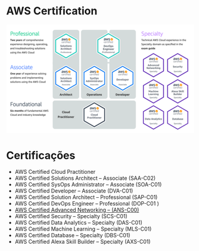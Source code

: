 

# **AWS Certification**

![Amazon Web Services :: Pearson VUE](./imagens/aws)

# **Certificações**

- AWS Certified Cloud Practitioner
- AWS Certified Solutions Architect – Associate (SAA-C02)
- AWS Certified SysOps Administrator – Associate (SOA-C01)
- AWS Certified Developer – Associate (DVA-C01)
- AWS Certified Solution Architect – Professional (SAP-C01)
- AWS Certified DevOps Engineer – Professional (DOP-C01 )
- [AWS Certified Advanced Networking – (ANS-C00)](https://github.com/devfuckops/Treinamentos/tree/main/AWS%20Certification/AWS%20Certified%20Advanced%20Networking%20%E2%80%93%20(ANS-C00))
- AWS Certified Security – Specialty (SCS-C01)
- AWS Certified Data Analytics – Specialty (DAS-C01)
- AWS Certified Machine Learning – Specialty (MLS-C01)
- AWS Certified Database – Specialty (DBS-C01)
- AWS Certified Alexa Skill Builder – Specialty (AXS-C01)





